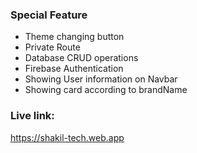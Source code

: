 ### Special Feature
- Theme changing button
- Private Route
- Database CRUD operations
- Firebase Authentication
- Showing User information on Navbar
- Showing card according to brandName

### Live link:
https://shakil-tech.web.app



